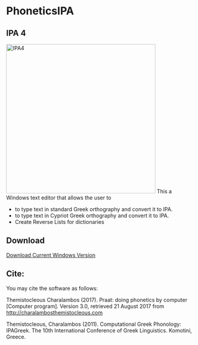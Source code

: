 # PhoneticsIPA
## IPA 4
<img src="http://charalambosthemistocleous.com/img/img_papers/greekipa.png" alt="IPA4" style="width: 400px;"/>
This a Windows text editor that allows the user to

- to type text in standard Greek orthography and convert it to IPA.
- to type text in Cypriot Greek orthography and convert it to IPA.
- Create Reverse Lists for dictionaries

## Download
[Download Current Windows Version](https://github.com/themistocleous/IPA_Greek/raw/master/IPA4.zip)

## Cite:
You may cite the software as follows:

Themistocleous Charalambos (2017). Praat: doing phonetics by computer [Computer program]. Version 3.0, retrieved 21 August 2017 from http://charalambosthemistocleous.com

Themistocleous, Charalambos (2011). Computational Greek Phonology: IPAGreek. The 10th International Conference of Greek Linguistics. Komotini, Greece.

